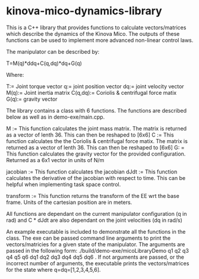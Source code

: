 # kinova-mico-dynamics-library

This is a C++ library that provides functions to calculate vectors/matrices which describe the dynamics of the Kinova Mico. The outputs of these functions can be used to implement more advanced non-linear control laws. 

The manipulator can be described by:

T=M(q)*ddq+C(q,dq)*dq+G(q)

Where: 

T:= Joint torque vector
q:= joint position vector
dq:= joint velocity vector
M(q):= Joint inertia matrix
C(q,dq):= Coriolis & centrifugal force matix
G(q):= gravity vector 

The library contains a class with 6 functions. The functions are described below as well as in demo-exe/main.cpp.

M := This function calculates the joint mass matrix. The matrix is returned as a vector of lenth 36. This can then be reshaped to [6x6]
C := This function calculates the the Coriolis & centrifugal force matix. The matrix is returned as a vector of lenth 36. This can then be reshaped to [6x6]
G: = This function calculates the gravity vector for the provided configuration. Returned as a 6x1 vector in units of N/m

jacobian := This function calculates the jacobian 
dJdt := This function calculates the derivative of the jacobian with respect to time. This can be helpful when implementing task space control. 

transform := This function returns the transform of the EE wrt the base frame. Units of the cartesian position are in meters. 

All functions are dependant on the current manipulator configuration (q in rad) and C * dJdt are also dependant on the joint velocities (dq in rad/s)

An example executable is included to demonstrate all the functions in the class. The exe can be passed command line arguments to print the vectors/matricies for a given state of the manipulator. The arguments are passed in the following form: ./build/demo-exe/micoLibraryDemo q1 q2 q3 q4 q5 q6 dq1 dq2 dq3 dq4 dq5 dq6 . If not arguments are passed, or the incorrect number of arguments, the executable prints the vectors/matrices for the state where q=dq=[1,2,3,4,5,6]. 
